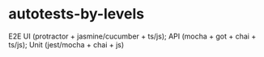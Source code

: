 # autotests-by-levels
E2E UI (protractor + jasmine/cucumber + ts/js); API (mocha + got + chai + ts/js); Unit (jest/mocha + chai + js)

